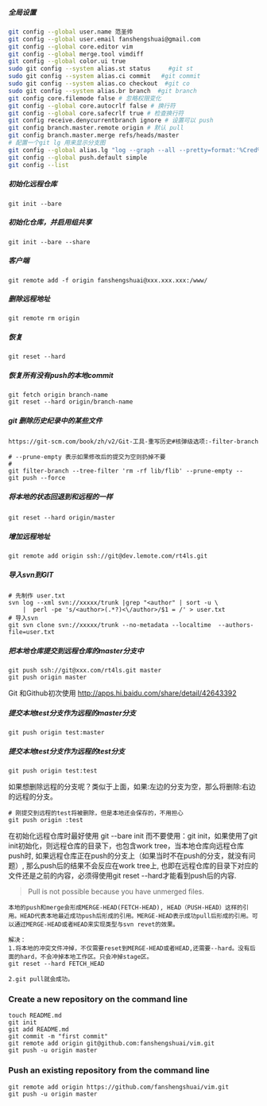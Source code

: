 ##### 全局设置
```bash
git config --global user.name 范圣帅
git config --global user.email fanshengshuai@gmail.com
git config --global core.editor vim
git config --global merge.tool vimdiff
git config --global color.ui true
sudo git config --system alias.st status     #git st
sudo git config --system alias.ci commit   #git commit
sudo git config --system alias.co checkout  #git co
sudo git config --system alias.br branch  #git branch
git config core.filemode false # 忽略权限变化
git config --global core.autocrlf false # 换行符
git config --global core.safecrlf true # 检查换行符
git config receive.denycurrentbranch ignore # 设置可以 push
git config branch.master.remote origin # 默认 pull
git config branch.master.merge refs/heads/master
# 配置一个git lg 用来显示分支图
git config --global alias.lg "log --graph --all --pretty=format:'%Cred%h%Creset -%C(yellow)%d%Creset %s %Cgreen(%cr) %C(bold blue)<%an>%Creset' --abbrev-commit --date=relative" 
git config --global push.default simple 
git config --list
```

##### 初始化远程仓库
```shell
git init --bare
```
##### 初始化仓库，并启用组共享
```shell
git init --bare --share
```

##### 客户端
```shell
git remote add -f origin fanshengshuai@xxx.xxx.xxx:/www/
```

##### 删除远程地址
```shell
git remote rm origin
```

##### 恢复
```shell
git reset --hard
```
##### 恢复所有没有push的本地commit
```
git fetch origin branch-name 
git reset --hard origin/branch-name
```

##### git 删除历史纪录中的某些文件
	https://git-scm.com/book/zh/v2/Git-工具-重写历史#核弹级选项:-filter-branch
```
# --prune-empty 表示如果修改后的提交为空则扔掉不要
# 
git filter-branch --tree-filter 'rm -rf lib/flib' --prune-empty --
git push --force

```

##### 将本地的状态回退到和远程的一样　　　　　　
```shell
git reset --hard origin/master　
```

##### 增加远程地址
```shell
git remote add origin ssh://git@dev.lemote.com/rt4ls.git
```

##### 导入svn到GIT

```shell
# 先制作 user.txt
svn log --xml svn://xxxxx/trunk |grep "<author" | sort -u \
	|  perl -pe 's/<author>(.*?)<\/author>/$1 = /' > user.txt
# 导入svn
git svn clone svn://xxxxx/trunk --no-metadata --localtime  --authors-file=user.txt
```



##### 把本地仓库提交到远程仓库的master分支中
```shell
git push ssh://git@xxx.com/rt4ls.git master
git push origin master
```

Git 和Github初次使用
<http://apps.hi.baidu.com/share/detail/42643392>

##### 提交本地test分支作为远程的master分支
```shell
git push origin test:master
```

##### 提交本地test分支作为远程的test分支
```shell
git push origin test:test
```

如果想删除远程的分支呢？类似于上面，如果:左边的分支为空，那么将删除:右边的远程的分支。


```shell
# 刚提交到远程的test将被删除，但是本地还会保存的，不用担心
git push origin :test
```

在初始化远程仓库时最好使用 git --bare init   而不要使用：git init，如果使用了git init初始化，则远程仓库的目录下，也包含work tree，当本地仓库向远程仓库push时,   如果远程仓库正在push的分支上（如果当时不在push的分支，就没有问题）, 那么push后的结果不会反应在work tree上,  也即在远程仓库的目录下对应的文件还是之前的内容，必须得使用git reset --hard才能看到push后的内容.


> Pull is not possible because you have unmerged files.

    本地的push和merge会形成MERGE-HEAD(FETCH-HEAD), HEAD（PUSH-HEAD）这样的引用。HEAD代表本地最近成功push后形成的引用。MERGE-HEAD表示成功pull后形成的引用。可以通过MERGE-HEAD或者HEAD来实现类型与svn revet的效果。

	解决：
	1.将本地的冲突文件冲掉，不仅需要reset到MERGE-HEAD或者HEAD,还需要--hard。没有后面的hard，不会冲掉本地工作区。只会冲掉stage区。
	git reset --hard FETCH_HEAD

	2.git pull就会成功。


### Create a new repository on the command line

```shell
touch README.md
git init
git add README.md
git commit -m "first commit"
git remote add origin git@github.com:fanshengshuai/vim.git
git push -u origin master
```

### Push an existing repository from the command line
```shell
git remote add origin https://github.com/fanshengshuai/vim.git
git push -u origin master
```

